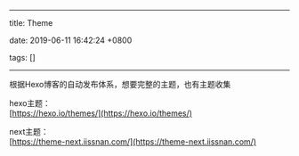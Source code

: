 
---

title: Theme

date: 2019-06-11 16:42:24 +0800

tags: []

---
根据Hexo博客的自动发布体系，想要完整的主题，也有主题收集

hexo主题：<br />[https://hexo.io/themes/](https://hexo.io/themes/)

next主题：<br />[https://theme-next.iissnan.com/](https://theme-next.iissnan.com/)

